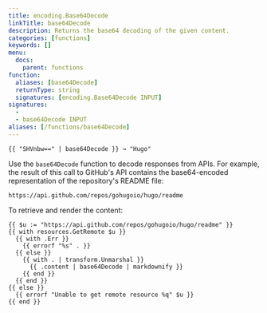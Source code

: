 ```yaml
---
title: encoding.Base64Decode
linkTitle: base64Decode
description: Returns the base64 decoding of the given content.
categories: [functions]
keywords: []
menu:
  docs:
    parent: functions
function:
  aliases: [base64Decode]
  returnType: string
  signatures: [encoding.Base64Decode INPUT]
signatures:
  - 
  - base64Decode INPUT
aliases: [/functions/base64Decode]
---
```


```go-html-template
{{ "SHVnbw==" | base64Decode }} → "Hugo"
```

Use the `base64Decode` function to decode responses from APIs. For example, the result of this call to GitHub's API contains the base64-encoded representation of the repository's README file:

```text
https://api.github.com/repos/gohugoio/hugo/readme
```

To retrieve and render the content:

```go-html-template
{{ $u := "https://api.github.com/repos/gohugoio/hugo/readme" }}
{{ with resources.GetRemote $u }}
  {{ with .Err }}
    {{ errorf "%s" . }}
  {{ else }}
    {{ with . | transform.Unmarshal }}
      {{ .content | base64Decode | markdownify }}
    {{ end }}
  {{ end }}
{{ else }}
  {{ errorf "Unable to get remote resource %q" $u }}
{{ end }}
```
